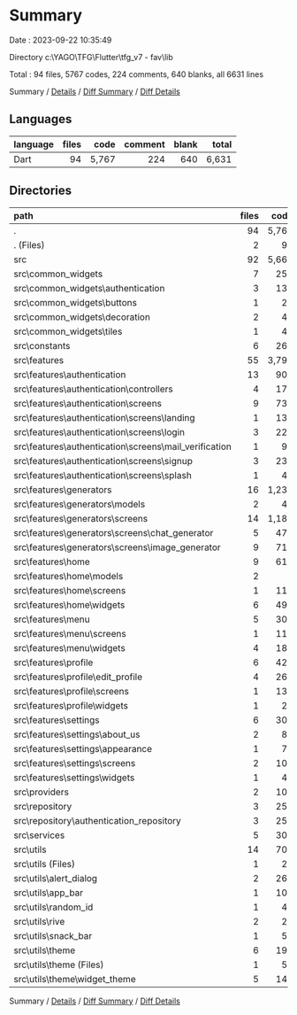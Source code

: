 # Summary

Date : 2023-09-22 10:35:49

Directory c:\\YAGO\\TFG\\Flutter\\tfg_v7 - fav\\lib

Total : 94 files,  5767 codes, 224 comments, 640 blanks, all 6631 lines

Summary / [Details](details.md) / [Diff Summary](diff.md) / [Diff Details](diff-details.md)

## Languages
| language | files | code | comment | blank | total |
| :--- | ---: | ---: | ---: | ---: | ---: |
| Dart | 94 | 5,767 | 224 | 640 | 6,631 |

## Directories
| path | files | code | comment | blank | total |
| :--- | ---: | ---: | ---: | ---: | ---: |
| . | 94 | 5,767 | 224 | 640 | 6,631 |
| . (Files) | 2 | 98 | 14 | 13 | 125 |
| src | 92 | 5,669 | 210 | 627 | 6,506 |
| src\\common_widgets | 7 | 251 | 1 | 28 | 280 |
| src\\common_widgets\\authentication | 3 | 137 | 1 | 15 | 153 |
| src\\common_widgets\\buttons | 1 | 21 | 0 | 3 | 24 |
| src\\common_widgets\\decoration | 2 | 48 | 0 | 6 | 54 |
| src\\common_widgets\\tiles | 1 | 45 | 0 | 4 | 49 |
| src\\constants | 6 | 260 | 21 | 31 | 312 |
| src\\features | 55 | 3,792 | 70 | 386 | 4,248 |
| src\\features\\authentication | 13 | 908 | 55 | 101 | 1,064 |
| src\\features\\authentication\\controllers | 4 | 173 | 19 | 29 | 221 |
| src\\features\\authentication\\screens | 9 | 735 | 36 | 72 | 843 |
| src\\features\\authentication\\screens\\landing | 1 | 135 | 5 | 12 | 152 |
| src\\features\\authentication\\screens\\login | 3 | 221 | 7 | 20 | 248 |
| src\\features\\authentication\\screens\\mail_verification | 1 | 99 | 0 | 6 | 105 |
| src\\features\\authentication\\screens\\signup | 3 | 235 | 24 | 24 | 283 |
| src\\features\\authentication\\screens\\splash | 1 | 45 | 0 | 10 | 55 |
| src\\features\\generators | 16 | 1,231 | 12 | 132 | 1,375 |
| src\\features\\generators\\models | 2 | 42 | 6 | 9 | 57 |
| src\\features\\generators\\screens | 14 | 1,189 | 6 | 123 | 1,318 |
| src\\features\\generators\\screens\\chat_generator | 5 | 478 | 6 | 52 | 536 |
| src\\features\\generators\\screens\\image_generator | 9 | 711 | 0 | 71 | 782 |
| src\\features\\home | 9 | 615 | 0 | 58 | 673 |
| src\\features\\home\\models | 2 | 8 | 0 | 4 | 12 |
| src\\features\\home\\screens | 1 | 115 | 0 | 11 | 126 |
| src\\features\\home\\widgets | 6 | 492 | 0 | 43 | 535 |
| src\\features\\menu | 5 | 303 | 0 | 33 | 336 |
| src\\features\\menu\\screens | 1 | 119 | 0 | 14 | 133 |
| src\\features\\menu\\widgets | 4 | 184 | 0 | 19 | 203 |
| src\\features\\profile | 6 | 428 | 1 | 34 | 463 |
| src\\features\\profile\\edit_profile | 4 | 267 | 1 | 23 | 291 |
| src\\features\\profile\\screens | 1 | 138 | 0 | 8 | 146 |
| src\\features\\profile\\widgets | 1 | 23 | 0 | 3 | 26 |
| src\\features\\settings | 6 | 307 | 2 | 28 | 337 |
| src\\features\\settings\\about_us | 2 | 89 | 0 | 8 | 97 |
| src\\features\\settings\\appearance | 1 | 72 | 0 | 8 | 80 |
| src\\features\\settings\\screens | 2 | 104 | 0 | 9 | 113 |
| src\\features\\settings\\widgets | 1 | 42 | 2 | 3 | 47 |
| src\\providers | 2 | 106 | 34 | 27 | 167 |
| src\\repository | 3 | 251 | 19 | 35 | 305 |
| src\\repository\\authentication_repository | 3 | 251 | 19 | 35 | 305 |
| src\\services | 5 | 307 | 38 | 56 | 401 |
| src\\utils | 14 | 702 | 27 | 64 | 793 |
| src\\utils (Files) | 1 | 21 | 0 | 5 | 26 |
| src\\utils\\alert_dialog | 2 | 262 | 0 | 8 | 270 |
| src\\utils\\app_bar | 1 | 103 | 0 | 10 | 113 |
| src\\utils\\random_id | 1 | 40 | 0 | 2 | 42 |
| src\\utils\\rive | 2 | 24 | 0 | 8 | 32 |
| src\\utils\\snack_bar | 1 | 54 | 3 | 4 | 61 |
| src\\utils\\theme | 6 | 198 | 24 | 27 | 249 |
| src\\utils\\theme (Files) | 1 | 56 | 15 | 13 | 84 |
| src\\utils\\theme\\widget_theme | 5 | 142 | 9 | 14 | 165 |

Summary / [Details](details.md) / [Diff Summary](diff.md) / [Diff Details](diff-details.md)